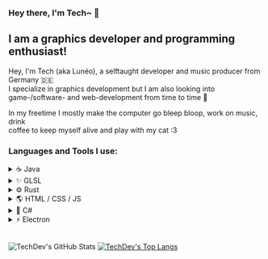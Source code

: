 
### Hey there, I'm Tech~ 👋

## I am a graphics developer and programming enthusiast!
Hey, I'm Tech (aka Lunéo), a selftaught developer and music producer from Germany 🇩🇪 <br>
I specialize in graphics development but I am also looking into <br>
game-/software- and web-development from time to time 👾

In my freetime I mostly make the computer go bleep bloop, work on music, drink <br>
coffee to keep myself alive and play with my cat :3

### Languages and Tools I use:
<details>
    <summary>☕️ Java</summary>
    &nbsp;&nbsp;&nbsp;&nbsp;Java was the first language I learned properly. The only <br>
    &nbsp;&nbsp;&nbsp;&nbsp;use that I currently have for it though, is Minecraft Spigot Plugins / Forge Mods.
</details>

<details>
    <summary>✨ GLSL</summary>
    &nbsp;&nbsp;&nbsp;&nbsp;What I do 80% of the time when programming is graphics development. <br>
    &nbsp;&nbsp;&nbsp;&nbsp;Shaders (or Minecraft shaders in particular) always fascinated me <br>
    &nbsp;&nbsp;&nbsp;&nbsp;and so that is what I am specialising in, which I obviously have to either use GLSL or HLSL for.
</details>

<details>
    <summary>⚙️ Rust</summary>
    &nbsp;&nbsp;&nbsp;&nbsp;I am fairly new to Rust but really enjoy it! <br>
    &nbsp;&nbsp;&nbsp;&nbsp;After being done with game prototyping in Unity, I write my games in<br>
    &nbsp;&nbsp;&nbsp;&nbsp;Rust alongside my very barebones rust game engine.
</details>

<details>
    <summary>🌎 HTML / CSS / JS</summary>
    &nbsp;&nbsp;&nbsp;&nbsp;Well... I use it for web stuff ig?
</details>

<details>
    <summary>🔪 C#</summary>
    &nbsp;&nbsp;&nbsp;&nbsp;I use C# mainly for game prototyping in Unity.
</details>

<details>
    <summary>⚡️ Electron</summary>
    &nbsp;&nbsp;&nbsp;&nbsp;It's what I use for nearly anything related to <br>
    &nbsp;&nbsp;&nbsp;&nbsp;software development. Since I am fairly confident in my full stack <br>
    &nbsp;&nbsp;&nbsp;&nbsp;web development skills, working with Electron works like a charm for me.
</details>

<br>

![TechDev's GitHub Stats](https://github-readme-stats.vercel.app/api?username=TechDevOnGithub&show_icons=true&theme=tokyonight)
[![TechDev's Top Langs](https://github-readme-stats.vercel.app/api/top-langs/?username=TechDevOnGithub&layout=compact&theme=tokyonight)](https://github.com/anuraghazra/github-readme-stats)
